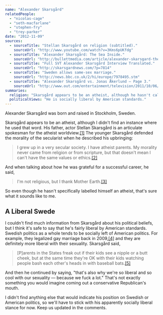 ```yaml
---
name: "Alexander Skarsgård"
relatedPeople:
  - "nicolas-cage"
  - "seth-macfarlane"
  - "stephen-fry"
  - "trey-parker"
date: "2012-11-09"
sources:
  - sourceTitle: "Stellan Skarsgård on religion (subtitled)."
    sourceUrl: "http://www.youtube.com/watch?v=3Kms6pUKfdg"
  - sourceTitle: "Alexander Skarsgård: The Sea Inside."
    sourceUrl: "http://bullettmedia.com/article/alexander-skarsgard-the-sea-inside/2/"
  - sourceTitle: "Full SVT Alexander Skarsgård Interview Translated."
    sourceUrl: "http://skarsgardnews.com/?p=7814"
  - sourceTitle: "Sweden allows same-sex marriage."
    sourceUrl: "http://news.bbc.co.uk/2/hi/europe/7978495.stm"
  - sourceTitle: "Alexander Skarsgård vs. Jonas Åkerlund – Page 3."
    sourceUrl: "http://www.out.com/entertainment/television/2011/10/06/alexander-skarsg%C3%A5rd-vs-jonas-%C3%A5kerlund?page=0,2"
summaries:
  religion: "Skarsgård appears to be an atheist, although he hasn't called himself that in public yet."
  politicalViews: "He is socially liberal by American standards."
---
```


Alexander Skarsgård was born and raised in Stockholm, Sweden.

Skarsgård appears to be an atheist, although I didn't find an instance where he used that word. His father, actor Stellan Skarsgård is an articulate spokesman for the atheist worldview.<a class="source-citation" href="#http%3A%2F%2Fwww.youtube.com%2Fwatch%3Fv%3D3Kms6pUKfdg" title="Stellan Skarsgård on religion (subtitled).">[1]</a> The younger Skarsgård defended the morality of the secularist when he described his upbringing:

>I grew up in a very secular society. I have atheist parents. My morality never came from religion or from scripture, but that doesn't mean I can't have the same values or ethics.<a class="source-citation" href="#http%3A%2F%2Fbullettmedia.com%2Farticle%2Falexander-skarsgard-the-sea-inside%2F2%2F" title="Alexander Skarsgård: The Sea Inside.">[2]</a>

And when talking about how he was grateful for a successful career, he said,

>I'm not religious, but I thank Mother Earth.<a class="source-citation" href="#http%3A%2F%2Fskarsgardnews.com%2F%3Fp%3D7814" title="Full SVT Alexander Skarsgård Interview Translated.">[3]</a>

So even though he hasn't specifically labelled himself an atheist, that's sure what it sounds like to me.


## A Liberal Swede

I couldn't find much information from Skarsgård about his political beliefs, but I think it's safe to say that he's fairly liberal by American standards. Swedish politics as a whole tends to be socially left of American politics. For example, they legalized gay marriage back in 2009,<a class="source-citation" href="#http%3A%2F%2Fnews.bbc.co.uk%2F2%2Fhi%2Feurope%2F7978495.stm" title="Sweden allows same-sex marriage.">[4]</a> and they are definitely more liberal with their sexuality. Skarsgård said,

>[P]arents in the States freak out if their kids see a nipple or a butt cheek, but at the same time they're OK with their kids watching people bash each other's heads in with baseball bats.<a class="source-citation" href="#http%3A%2F%2Fwww.out.com%2Fentertainment%2Ftelevision%2F2011%2F10%2F06%2Falexander-skarsg%25C3%25A5rd-vs-jonas-%25C3%25A5kerlund%3Fpage%3D0%2C2" title="Alexander Skarsgård vs. Jonas Åkerlund – Page 3.">[5]</a>

And then he continued by saying, "that's also why we're so liberal and so cool with our sexuality — because we fuck a lot." That's not exactly something you would imagine coming out a conservative Republican's mouth.

I didn't find anything else that would indicate his position on Swedish or American politics, so we'll have to stick with his apparently socially liberal stance for now. Keep us updated in the comments.